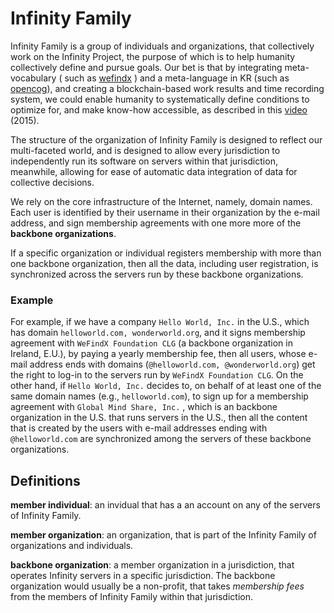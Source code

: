 # Infinity Family

Infinity Family is a group of individuals and organizations, that collectively work on the Infinity Project, the purpose of which is to help humanity collectively define and pursue goals. Our bet is that by integrating meta-vocabulary ( such as [wefindx](http://wefindx.net/) ) and a meta-language in KR (such as [opencog](https://opencog.org/)), and creating a blockchain-based work results and time recording system, we could enable humanity to systematically define conditions to optimize for, and make know-how accessible, as described in this [video](https://github.com/infamily/infinity-family/blob/master/assets/infty2015.mp4?raw=true) (2015).

The structure of the organization of Infinity Family is designed to reflect our multi-faceted world, and is designed to allow every jurisdiction to independently run its software on servers within that jurisdiction, meanwhile, allowing for ease of automatic data integration of data for collective decisions.

We rely on the core infrastructure of the Internet, namely, domain names. Each user is identified by their username in their organization by the e-mail address, and sign membership agreements with one more more of the **backbone organizations**.

If a specific organization or individual registers membership with more than one backbone organization, then all the data, including user registration, is synchronized across the servers run by these backbone organizations.

### Example
For example, if we have a company `Hello World, Inc.` in the U.S., which has domain `helloworld.com, wonderworld.org`, and it signs membership agreement with `WeFindX Foundation CLG` (a backbone organization in Ireland, E.U.), by paying a yearly membership fee, then all users, whose e-mail address ends with domains (`@helloworld.com, @wonderworld.org`) get the right to log-in to the servers run by `WeFindX Foundation CLG`. On the other hand, if `Hello World, Inc.` decides to, on behalf of at least one of the same domain names (e.g., `helloworld.com`), to sign up for a membership agreement with `Global Mind Share, Inc.` , which is an backbone organization in the U.S. that runs servers in the U.S., then all the content that is created by the users with e-mail addresses ending with `@helloworld.com` are synchronized among the servers of these backbone organizations.

## Definitions

**member individual**: an invidual that has a an account on any of the servers of Infinity Family.

**member organization**: an organization, that is part of the Infinity Family of organizations and individuals.

**backbone organization**: a member organization in a jurisdiction, that operates Infinity servers in a specific jurisdiction. The backbone organization would usually be a non-profit, that takes _*membership fees*_ from the members of Infinity Family within that jurisdiction.
